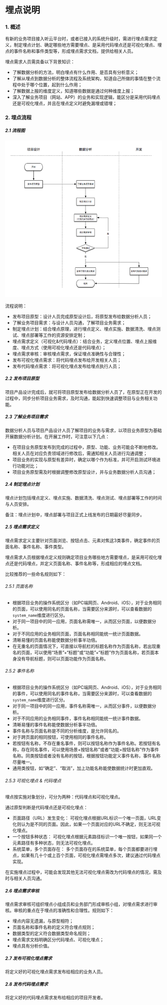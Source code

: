 # 埋点说明

### 1. 概述

有新的业务项目接入听云平台时，或者已接入的系统升级时，需进行埋点需求定义，制定埋点计划、确定哪些地方需要埋点、是采用代码埋点还是可视化埋点、埋点的事件名称和事件类型等，形成埋点需求文档，提供给相关人员。

埋点需求人员需具备以下背景知识：

* 了解数据分析的方法，明白埋点有什么作用、是否具有分析意义；
* 了解从埋点到数据分析的整体流程及系统架构，知道自己所做的事情在整个流程中处于哪个位置，起到什么作用；
* 了解数据上报的维度定义，知道哪些数据是通过何种维度上报；
* 深入了解业务项目（网站、APP）的业务和实现逻辑，能区分是采用代码埋点还是可视化埋点，并且在埋点定义时避免漏埋或错埋；

### 2. 埋点流程

##### 2.1 流程图

![](/assets/example/data-access-tracking-illustration-flow.png)

流程说明：
* 发布项目原型：设计人员完成原型设计后，将原型发布给数据分析人员；
* 了解业务项目需求：与设计人员沟通，了解项目业务需求；
* 制定埋点计划：结合埋点原理，进行埋点定义、埋点实施、数据清洗、埋点测试、埋点部署等工作的资源安排定制；
* 埋点需求定义（可视化&代码埋点）：结合业务，定义埋点位置、埋点上报维度、埋点方式（使用可视化埋点还是代码埋点）；
* 埋点需求审核：审核埋点需求，保证埋点准确性与合理性；
* 发布可视化埋点需求：将代码埋点发布给开发相关人员；
* 发布代码埋点需求：将可视化埋点发布给埋点执行人员；

##### 2.2 发布项目原型

项目产品设计完成后，就可将项目原型发布给数据分析人员了，在原型正在开发的过程中，同步分析项目业务需求，及时沟通，能起到快速调整项目与业务相关功能。

##### 2.3 了解业务项目需求

数据分析人员与项目产品设计人员了解项目的业务与需求，以项目业务原型为基础开展数据分析计划。在开展工作时，可注意以下几点：
* 在项目业务原型发布到完成的过程中，原型、功能、业务可能会不断地修改。相关人员在对应负责领域进行修改后，需通知相关人员进行沟通调整；
* 项目业务的实现与原型有差异时，确定以哪个作为标准，并可开启测试环境进行功能对比；
* 项目业务原型需及时根据调整修改原型设计，并与业务数据分析人员沟通；

##### 2.4 制定埋点计划

埋点计划包括埋点定义、埋点实施、数据清洗、埋点测试、埋点部署等工作的时间与人员安排。

备注：埋点计划中，埋点部署与项目正式上线发布的日期最好尽量同步。

##### 2.5 埋点需求定义

埋点需求定义主要针对页面浏览、按钮点击、元素对焦这3类事件，确定事件的页面名称、事件名称、事件类型。

埋点需求人员根据埋点定义规则确定项目业务哪些地方需要埋点，是采用可视化埋点还是代码埋点，并定义页面名称、事件名称等，形成相应的埋点文档。

比较推荐的一些命名规则如下：

###### 2.5.1 页面名称

* 根据项目业务的操作系统区分（如PC端网页、Android、iOS），对于业务相同的页面，可以使用同名的页面名称，当需要区分来源时，可以查看数据的`system_name`维度进行区分。
* 对于同一项目中的同一应用，页面名称需唯一，从而区分页面，以便数据分析。
* 对于不同应用的业务相同页面，页面名称相同能统一统计页面数据。
* 清晰易懂的页面名称能使数据分析事半功倍。
* 在无重名的页面情况下，可直接以导航栏的标题名称作为页面名称，若出现重名的页面，可以使用“场景”+“标题”或“功能”+“标题”作为页面名称，若页面本身没有导航标题，则可以页面功能作为页面名称。

###### 2.5.2 事件名称

* 根据项目业务的操作系统区分（如PC端网页、Android、iOS），对于业务相同的事件，可以使用同名的事件名称，当需要区分来源时，可以查看数据的`system_name`维度进行区分。
* 对于同一项目中的同一应用，事件名称需唯一，从而区分事件，以便数据分析。
* 对于不同应用的业务相同事件，事件名称相同能统一统计事件数据。
* 清晰易懂的事件名称能使数据分析事半功倍。
* 事件名称与页面名称是不同的分析维度，是允许同名的。
* 对于跨页面的相同按钮，可使用相同的事件名称。
* 若按钮有名称，不存在重名事件，则可以按钮名称作为事件名称。若按钮有名称，存在同名事件，可以使用场景+按钮名称”或者“功能+按钮名称”作为事件名称。同类按钮或者没有名称的按钮，根据按钮功能定义事件名称，事件名称尽量唯一。
* 通用类按钮，如“确定”、“取消”，加上功能名称能使数据统计时更加直观。

###### 2.5.3 可视化埋点 & 代码埋点

埋点按实施对象划分，可分为两种：代码埋点和可视化埋点。

通过原型判断是代码埋点还是可视化埋点：

* 页面路径（URL）发生变化： 可视化埋点根据URL标识一个唯一页面，URL变化则认为是不同的页面。因此，如果一个页面对应的URL不确定，则无法可视化埋点。
* 一个按钮多种状态： 可视化埋点根据元素路径标识一个唯一按钮，如果同一个元素路径有多种状态，则无法可视化埋点。
* 系统菜单，多个页面存在： 多个页面存在的系统菜单，每个页面都要进行埋点，如果有几十个或上百个页面，可视化埋点需埋点多次，建议通过代码埋点实现。

在实施埋点过程中，可能会发现其他无法可视化埋点需改为代码埋点的情况，需及时与相关人员沟通。


##### 2.6 埋点需求审核

埋点需求审核可组织埋点小组成员和业务部门形成审核小组，对埋点需求进行审核。审核的重点在于埋点的准确性和合理性。规则如下：
* 埋点内容无遗漏，与原型相符；
* 页面名称和事件名称的定义符合埋点规则；
* 数据类型的定义符合数据类型命名规则；
* 埋点需求文档明确区分代码埋点、可视化埋点；
* 埋点具有分析价值。

##### 2.7 发布可视化埋点需求

将定义好的可视化埋点需求发布给相应的业务人员。

##### 2.8 发布代码埋点需求

将定义好的代码埋点需求发布给相应的项目开发者。
